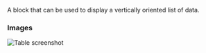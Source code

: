 A block that can be used to display a vertically oriented list of data.

### Images

![Table screenshot](https://gitlab.com/appsemble/appsemble/-/raw/0.34.15-test.0/config/assets/list.png)
